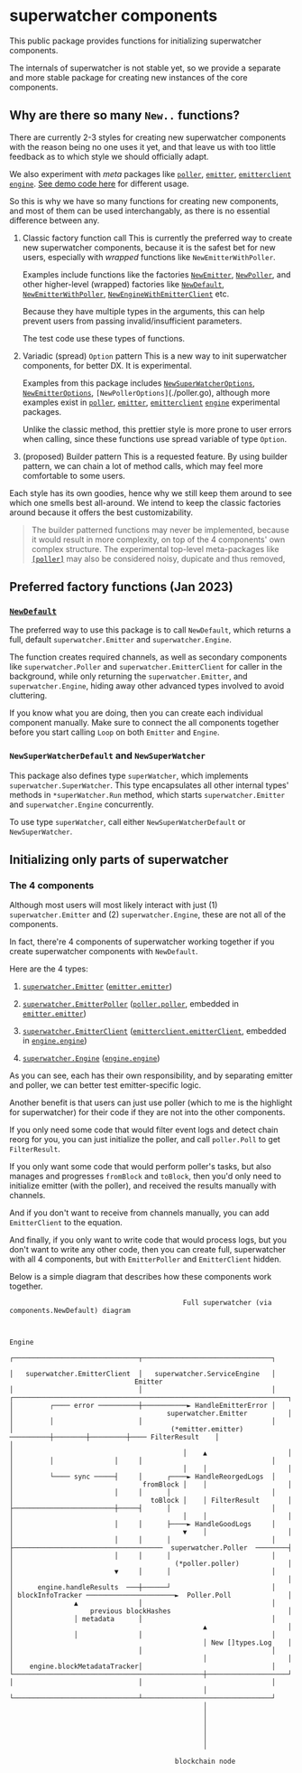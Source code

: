 <!-- markdownlint-configure-file { "MD013": { "code_blocks": false } } -->

# superwatcher components

This public package provides functions for initializing superwatcher components.

The internals of superwatcher is not stable yet, so we provide a separate and
more stable package for creating new instances of the core components.

## Why are there so many `New..` functions?

There are currently 2-3 styles for creating new superwatcher components with the
reason being no one uses it yet, and that leave us with too little feedback as to
which style we should officially adapt.

We also experiment with _meta_ packages like [`poller`](../../poller/), [`emitter`](../../emitter/),
[`emitterclient`](../../emitterclient/) [`engine`](../../engine/).
[See demo code here](../../examples/demoservice/cmd/demofunc.go) for different usage.

So this is why we have so many functions for creating new components, and most of
them can be used interchangably, as there is no essential difference between any.

1. Classic factory function call
   This is currently the preferred way to create new superwatcher components,
   because it is the safest bet for new users, especially with _wrapped_ functions
   like `NewEmitterWithPoller`.

   Examples include functions like the factories [`NewEmitter`](./emitter.go), [`NewPoller`](./poller.go),
   and other higher-level (wrapped) factories like [`NewDefault`](./default.go),
   [`NewEmitterWithPoller`](./emitter.go),
   [`NewEngineWithEmitterClient`](./engine.go) etc.

   Because they have multiple types in the arguments, this can help prevent
   users from passing invalid/insufficient parameters.

   The test code use these types of functions.

2. Variadic (spread) `Option` pattern
   This is a new way to init superwatcher components, for better DX. It is experimental.

   Examples from this package includes [`NewSuperWatcherOptions`](./superwatcher.go),
   [`NewEmitterOptions`](./emitter.go), `[NewPollerOptions]`(./poller.go),
   although more examples exist in [`poller`](../../poller/), [`emitter`](../../emitter/),
   [`emitterclient`](../../emitterclient/) [`engine`](../../engine/) experimental
   packages.

   Unlike the classic method, this prettier style is more prone to user errors
   when calling, since these functions use spread variable of type `Option`.

3. (proposed) Builder pattern
   This is a requested feature. By using builder pattern, we can chain a lot of
   method calls, which may feel more comfortable to some users.

Each style has its own goodies, hence why we still keep them around to see which
one smells best all-around. We intend to keep the classic factories around because
it offers the best customizability.

> The builder patterned functions may never be implemented, because it would result
> in more complexity, on top of the 4 components' own complex structure.
> The experimental top-level meta-packages like [`[poller]`](../../poller/) may also
> be considered noisy, dupicate and thus removed,

## Preferred factory functions (Jan 2023)

### [`NewDefault`](./default.go)

The preferred way to use this package is to call `NewDefault`, which returns a
full, default `superwatcher.Emitter` and `superwatcher.Engine`.

The function creates required channels, as well as secondary components like `superwatcher.Poller`
and `superwatcher.EmitterClient` for caller in the background, while only returning
the `superwatcher.Emitter`, and `superwatcher.Engine`, hiding away other advanced
types involved to avoid cluttering.

If you know what you are doing, then you can create each individual component manually.
Make sure to connect the all components together before you start calling `Loop`
on both `Emitter` and `Engine`.

### `NewSuperWatcherDefault` and `NewSuperWatcher`

This package also defines type `superWatcher`, which implements `superwatcher.SuperWatcher`.
This type encapsulates all other internal types' methods in `*superWatcher.Run` method,
which starts `superwatcher.Emitter` and `superwatcher.Engine` concurrently.

To use type `superWatcher`, call either `NewSuperWatcherDefault` or `NewSuperWatcher`.

## Initializing only parts of superwatcher

### The 4 components

Although most users will most likely interact with just (1) `superwatcher.Emitter`
and (2) `superwatcher.Engine`, these are not all of the components.

In fact, there're 4 components of superwatcher working together if you create
superwatcher components with `NewDefault`.

Here are the 4 types:

<!-- markdownlint-capture -->
<!-- markdownlint-disable MD013-->

1. [`superwatcher.Emitter`](../../emitter.go) ([`emitter.emitter`](../../internal/emitter/emitter.go))

2. [`superwatcher.EmitterPoller`](../../emitter_poller.go) ([`poller.poller`](../../internal/poller/poller.go), embedded in [`emitter.emitter`](../../internal/emitter/emitter.go))

3. [`superwatcher.EmitterClient`](../../emitter_client.go) ([`emitterclient.emitterClient`](../../internal/emitterclient/client.go), embedded in [`engine.engine`](../../internal/engine/engine.go))

4. [`superwatcher.Engine`](../../engine.go) ([`engine.engine`](../../internal/engine/engine.go))

<!-- markdownlint-restore -->

As you can see, each has their own responsibility, and by separating emitter
and poller, we can better test emitter-specific logic.

Another benefit is that users can just use poller (which to me is the highlight
for superwatcher) for their code if they are not into the other components.

If you only need some code that would filter event logs and detect chain reorg
for you, you can just initialize the poller, and call `poller.Poll` to get `FilterResult`.

If you only want some code that would perform poller's tasks, but also manages
and progresses `fromBlock` and `toBlock`, then you'd only need to initialize emitter
(with the poller), and received the results manually with channels.

And if you don't want to receive from channels manually, you can add
`EmitterClient` to the equation.

And finally, if you only want to write code that would process logs, but you
don't want to write any other code, then you can create full, superwatcher
with all 4 components, but with `EmitterPoller` and `EmitterClient` hidden.

Below is a simple diagram that describes how these components work together.

```text
                                           Full superwatcher (via components.NewDefault) diagram


                                                                                                            Engine
                                                                              ┌───────────────────────────────┬────────────────────────────────┐
                                                                              │   superwatcher.EmitterClient  │   superwatcher.ServiceEngine   │
                               Emitter                                        │                               │                                │
┌────────────────────────────────────────────────────────────────────┐        │         ┌──── error ──────────┼───────────► HandleEmitterError │
│                                      superwatcher.Emitter          │        │         │                     │                                │
│                                       (*emitter.emitter) ──────────┼────────┼─────────┼──── FilterResult    │                                │
│                                          │    ▲                    │        │         │               │     │                                │
│                                          │    │                    │        │         └──── sync ─────┤     │      ┌────► HandleReorgedLogs  │
│                                fromBlock │    │                    │        │                         │     │      │                         │
│                                  toBlock │    │ FilterResult       │        ├─────────────────────────┼─────┤      │                         │
│                                          │    │                    │        │                         │     │      ├────► HandleGoodLogs     │
│                                          ▼    │                    │        │                         │     │      │                         │
├─────────────────────────────────────  superwatcher.Poller  ────────┤        │                         │     │      │                         │
│                                        (*poller.poller)            │        │                         ▼     │      │                         │
│                                                                    │        │      engine.handleResults  ───┼──────┘                         │
│ blockInfoTracker ──────────────────────►  Poller.Poll              │        │               ▲               │                                │
│                   previous blockHashes                             │        │               │ metadata      │                                │
│                                               ▲                    │        │               │               │                                │
│                                               │ New []types.Log    │        │                               │                                │
│                                               │                    │        │    engine.blockMetadataTracker│                                │
└───────────────────────────────────────────────┼────────────────────┘        │                               │                                │
                                                │                             └───────────────────────────────┴────────────────────────────────┘
                                                │
                                                │
                                                │
                                                │
                                                │
                                                │

                                         blockchain node

```
